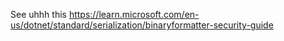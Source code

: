 See uhhh this https://learn.microsoft.com/en-us/dotnet/standard/serialization/binaryformatter-security-guide
